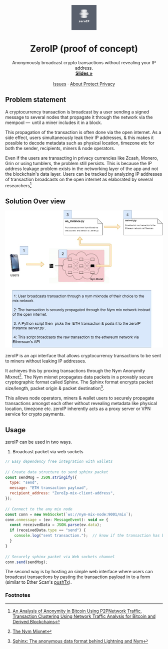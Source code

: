 <p align="center">
  <a href="https://github.com/as1ndu/zeroIP">
    <img src="logo.png" alt="Logo" width="80" height="80">
  </a>

  <h1 align="center">ZeroIP (proof of concept)</h1>

  <p align="center">
     Anonymously broadcast crypto transactions without revealing your IP address.
    <br />
    <a href="https://speakerdeck.com/as1ndu/zeroip"><strong>Slides »</strong></a>
    <br />
    <br />
    <a href="https://github.com/as1ndu/zeroIP/issues">Issues</a>
    ·
    <a href="https://gitcoin.co/hackathon/privacy">About Protect Privacy</a>
  </p>
</p>

## Problem statement

A cryptocurrency transaction is broadcast by a user sending a signed message to
several nodes that propagate it through the network via the mempool  —  until a miner
includes it in a block.

This propagation of the transaction is often done via the open internet. As a
side effect, users simultaneously leak their IP addresses, & this makes  it possible to decode
metadata such as physical location, timezone etc for both the sender, recipients, miners
& node operators.

Even if the users are transacting in  privacy currencies like Zcash, Monero, Grin or
using tumblers, the problem still persists.
This is because the IP address leakage problem exists in the networking layer of the app
and not the blockchain's data layer.
Users can be tracked by analyzing IP addresses of  transaction broadcasts on the open internet as elaborated by several researchers[^1]

## Solution Over view

![backed-overview.jpg](backed-overview.jpg)

zeroIP is an api interface that allows cryptocurrency transactions to be sent to miners
without leaking  IP addresses.

It achieves this by proxing transactions through the Nym Anonymity Mixnet[^2].
The Nym mixnet propagates data packets in a provably secure cryptographic format called Sphinx.
The Sphinx format encrypts packet size/length, packet origin & packet destination[^3].

This allows node operators, miners  & wallet users to securely propagate transactions amongst
each other without revealing metadata like physical location, timezone etc.
zeroIP inherently acts as a proxy server or VPN service for crypto payments.

## Usage

zeroIP can be used in two ways.

1. Broadcast packet via web sockets

```javascript
// Easy dependency free integration with wallets

// Create data structure to send sphinx packet
const sendMsg = JSON.stringify({
  type: "send",
  message: "ETH transaction payload",
  recipient_address: "ZeroIp-mix-client-address",
});

// Connect to the any mix node
const conn = new WebSocket(`ws://nym-mix-node:9001/mix`);
conn.onmessage = (ev: MessageEvent): void => {
  const receivedData = JSON.parse(ev.data);
  if (receivedData.type == "send") {
    console.log("sent transaction.");  // know if the transaction has been sent
  }  
}

// Securely sphinx packet via Web sockets channel
conn.send(sendMsg);
```

The second way is by hosting an simple web interface where users can broadcast transactions by pasting the transaction
payload in to a form (similar to Ether Scan's [pushTx](https://etherscan.io/pushTx)).

### Footnotes

[^1]: [An Analysis of Anonymity in Bitcoin Using P2PNetwork Traffic](https://www.freehaven.net/anonbib/cache/bitcoin-p2p-anon.pdf), [Transaction Clustering Using Network Traffic Analysis for Bitcoin and Derived Blockchains](https://orbilu.uni.lu/bitstream/10993/39728/1/biryukov-tikhomirov-transaction-clustering.pdf)

[^2]: [The Nym Mixnet](https://nymtech.net/)

[^3]: [Sphinx: The anonymous data format behind Lightning and Nym](https://medium.com/nymtech/sphinx-tl-dr-the-data-packet-that-can-anonymize-bitcoin-and-the-internet-18d152c6e4dc)
